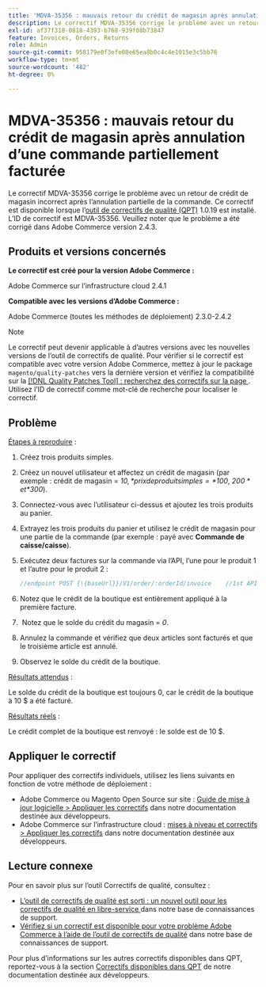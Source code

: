 ```yaml
---
title: 'MDVA-35356 : mauvais retour du crédit de magasin après annulation d’une commande partiellement facturée'
description: Le correctif MDVA-35356 corrige le problème avec un retour de crédit de magasin incorrect après l’annulation partielle de la commande. Ce correctif est disponible lorsque l’[outil de correctifs de qualité (QPT)](/help/announcements/adobe-commerce-announcements/magento-quality-patches-released-new-tool-to-self-serve-quality-patches.md) 1.0.19 est installé. L’ID de correctif est MDVA-35356. Veuillez noter que le problème a été corrigé dans Adobe Commerce version 2.4.3.
exl-id: af37f318-0818-4393-b768-939f08b73847
feature: Invoices, Orders, Returns
role: Admin
source-git-commit: 958179e0f3efe08e65ea8b0c4c4e1015e3c5bb76
workflow-type: tm+mt
source-wordcount: '482'
ht-degree: 0%

---
```


# MDVA-35356 : mauvais retour du crédit de magasin après annulation d’une commande partiellement facturée

Le correctif MDVA-35356 corrige le problème avec un retour de crédit de magasin incorrect après l’annulation partielle de la commande. Ce correctif est disponible lorsque l’[outil de correctifs de qualité (QPT)](/help/announcements/adobe-commerce-announcements/magento-quality-patches-released-new-tool-to-self-serve-quality-patches.md) 1.0.19 est installé. L’ID de correctif est MDVA-35356. Veuillez noter que le problème a été corrigé dans Adobe Commerce version 2.4.3.

## Produits et versions concernés

**Le correctif est créé pour la version Adobe Commerce :**

Adobe Commerce sur l’infrastructure cloud 2.4.1

**Compatible avec les versions d’Adobe Commerce :**

Adobe Commerce (toutes les méthodes de déploiement) 2.3.0-2.4.2

>[!NOTE]
>
>Le correctif peut devenir applicable à d’autres versions avec les nouvelles versions de l’outil de correctifs de qualité. Pour vérifier si le correctif est compatible avec votre version Adobe Commerce, mettez à jour le package `magento/quality-patches` vers la dernière version et vérifiez la compatibilité sur la [[!DNL Quality Patches Tool] : recherchez des correctifs sur la page ](https://devdocs.magento.com/quality-patches/tool.html#patch-grid). Utilisez l’ID de correctif comme mot-clé de recherche pour localiser le correctif.

## Problème

<u>Étapes à reproduire</u> :

1. Créez trois produits simples.
1. Créez un nouvel utilisateur et affectez un crédit de magasin (par exemple : crédit de magasin = *$10,* prix de produit simples = *$100*, *$200* et *$300*).
1. Connectez-vous avec l’utilisateur ci-dessus et ajoutez les trois produits au panier.
1. Extrayez les trois produits du panier et utilisez le crédit de magasin pour une partie de la commande (par exemple : payé avec **Commande de caisse/caisse**).
1. Exécutez deux factures sur la commande via l’API, l’une pour le produit 1 et l’autre pour le produit 2 :

   ```php
   //endpoint POST {\{baseUrl}}/V1/order/:orderId/invoice    //1st API call:    {    "capture": true,    "items": [    {    "order_item_id": 1,    "qty": 1    }    ],    "notify": true,    "appendComment": false    }    //2nd API call:    {    "capture": true,    "items": [    {    "order_item_id": 2,    "qty": 1    }    ],    "notify": true,    "appendComment": false    }
   ```

1. Notez que le crédit de la boutique est entièrement appliqué à la première facture.
1. &#x200B; Notez que le solde du crédit du magasin = *0*.
1. Annulez la commande et vérifiez que deux articles sont facturés et que le troisième article est annulé.
1. Observez le solde du crédit de la boutique.

<u>Résultats attendus</u> :

Le solde du crédit de la boutique est toujours 0, car le crédit de la boutique à 10 $ a été facturé.

<u>Résultats réels</u> :

Le crédit complet de la boutique est renvoyé : le solde est de 10 $.

## Appliquer le correctif

Pour appliquer des correctifs individuels, utilisez les liens suivants en fonction de votre méthode de déploiement :

* Adobe Commerce ou Magento Open Source sur site : [Guide de mise à jour logicielle > Appliquer les correctifs](https://devdocs.magento.com/guides/v2.4/comp-mgr/patching/mqp.html) dans notre documentation destinée aux développeurs.
* Adobe Commerce sur l’infrastructure cloud : [mises à niveau et correctifs > Appliquer les correctifs](https://devdocs.magento.com/cloud/project/project-patch.html) dans notre documentation destinée aux développeurs.

## Lecture connexe

Pour en savoir plus sur l’outil Correctifs de qualité, consultez :

* [ L’outil de correctifs de qualité est sorti : un nouvel outil pour les correctifs de qualité en libre-service ](/help/announcements/adobe-commerce-announcements/magento-quality-patches-released-new-tool-to-self-serve-quality-patches.md) dans notre base de connaissances de support.
* [Vérifiez si un correctif est disponible pour votre problème Adobe Commerce à l’aide de l’outil de correctifs de qualité](/help/support-tools/patches-available-in-qpt-tool/check-patch-for-magento-issue-with-magento-quality-patches.md) dans notre base de connaissances de support.

Pour plus d’informations sur les autres correctifs disponibles dans QPT, reportez-vous à la section [Correctifs disponibles dans QPT](https://devdocs.magento.com/quality-patches/tool.html#patch-grid) de notre documentation destinée aux développeurs.
